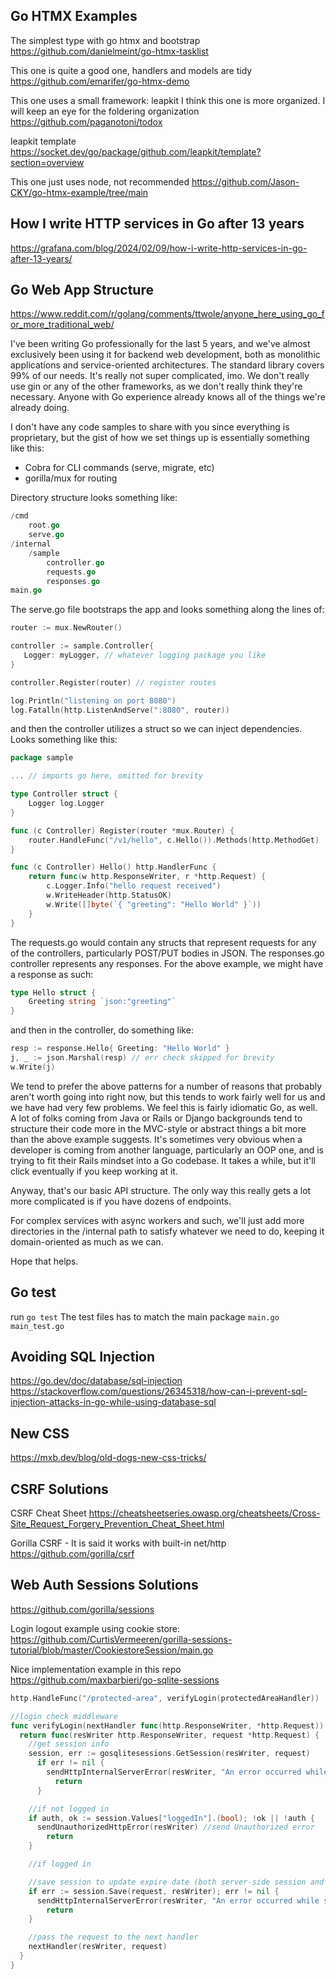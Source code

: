 ## Go HTMX Examples
The simplest type with go htmx and bootstrap
https://github.com/danielmeint/go-htmx-tasklist

This one is quite a good one, handlers and models are tidy
https://github.com/emarifer/go-htmx-demo

This one uses a small framework: leapkit
I think this one is more organized. I will keep an eye for the foldering organization
https://github.com/paganotoni/todox

leapkit template
https://socket.dev/go/package/github.com/leapkit/template?section=overview

This one just uses node, not recommended
https://github.com/Jason-CKY/go-htmx-example/tree/main

## How I write HTTP services in Go after 13 years
https://grafana.com/blog/2024/02/09/how-i-write-http-services-in-go-after-13-years/

## Go Web App Structure
https://www.reddit.com/r/golang/comments/ttwole/anyone_here_using_go_for_more_traditional_web/

 I've been writing Go professionally for the last 5 years, and we've almost exclusively been using it for backend web development, both as monolithic applications and service-oriented architectures. The standard library covers 99% of our needs. It's really not super complicated, imo. We don't really use gin or any of the other frameworks, as we don't really think they're necessary. Anyone with Go experience already knows all of the things we're already doing.

I don't have any code samples to share with you since everything is proprietary, but the gist of how we set things up is essentially something like this:
- Cobra for CLI commands (serve, migrate, etc)
- gorilla/mux for routing

 Directory structure looks something like:
```go
/cmd
    root.go
    serve.go
/internal
    /sample
        controller.go
        requests.go
        responses.go
main.go
```

The serve.go file bootstraps the app and looks something along the lines of:
```go
router := mux.NewRouter()

controller := sample.Controller{
   Logger: myLogger, // whatever logging package you like
}

controller.Register(router) // register routes

log.Println("listening on port 8080")
log.Fatalln(http.ListenAndServe(":8080", router))
```

and then the controller utilizes a struct so we can inject dependencies. Looks something like this:
```go
package sample

... // imports go here, omitted for brevity

type Controller struct {
    Logger log.Logger
}

func (c Controller) Register(router *mux.Router) {
    router.HandleFunc("/v1/hello", c.Hello()).Methods(http.MethodGet)
}

func (c Controller) Hello() http.HandlerFunc {
    return func(w http.ResponseWriter, r *http.Request) {
        c.Logger.Info("hello request received")
        w.WriteHeader(http.StatusOK)
        w.Write([]byte(`{ "greeting": "Hello World" }`))
    }
}
```

The requests.go would contain any structs that represent requests for any of the controllers, particularly POST/PUT bodies in JSON. The responses.go controller represents any responses. For the above example, we might have a response as such:

```go
type Hello struct {
    Greeting string `json:"greeting"`
}
```

and then in the controller, do something like:

```go
resp := response.Hello{ Greeting: "Hello World" }
j, _ := json.Marshal(resp) // err check skipped for brevity
w.Write(j)
```

We tend to prefer the above patterns for a number of reasons that probably aren't worth going into right now, but this tends to work fairly well for us and we have had very few problems. We feel this is fairly idiomatic Go, as well. A lot of folks coming from Java or Rails or Django backgrounds tend to structure their code more in the MVC-style or abstract things a bit more than the above example suggests. It's sometimes very obvious when a developer is coming from another language, particularly an OOP one, and is trying to fit their Rails mindset into a Go codebase. It takes a while, but it'll click eventually if you keep working at it.

Anyway, that's our basic API structure. The only way this really gets a lot more complicated is if you have dozens of endpoints.

For complex services with async workers and such, we'll just add more directories in the /internal path to satisfy whatever we need to do, keeping it domain-oriented as much as we can.

Hope that helps.

## Go test
run `go test`
The test files has to match the main package
`main.go main_test.go`

## Avoiding SQL Injection
https://go.dev/doc/database/sql-injection
https://stackoverflow.com/questions/26345318/how-can-i-prevent-sql-injection-attacks-in-go-while-using-database-sql

## New CSS
https://mxb.dev/blog/old-dogs-new-css-tricks/

## CSRF Solutions
CSRF Cheat Sheet
https://cheatsheetseries.owasp.org/cheatsheets/Cross-Site_Request_Forgery_Prevention_Cheat_Sheet.html

Gorilla CSRF - It is said it works with built-in net/http
https://github.com/gorilla/csrf

## Web Auth Sessions Solutions
https://github.com/gorilla/sessions

Login logout example using cookie store:
https://github.com/CurtisVermeeren/gorilla-sessions-tutorial/blob/master/CookiestoreSession/main.go

Nice implementation example in this repo
https://github.com/maxbarbieri/go-sqlite-sessions
```go
http.HandleFunc("/protected-area", verifyLogin(protectedAreaHandler))

//login check middleware
func verifyLogin(nextHandler func(http.ResponseWriter, *http.Request)) http.HandlerFunc {
  return func(resWriter http.ResponseWriter, request *http.Request) {
    //get session info
    session, err := gosqlitesessions.GetSession(resWriter, request)
      if err != nil {
        sendHttpInternalServerError(resWriter, "An error occurred while getting session information: "+err.Error())
          return
      }

    //if not logged in
    if auth, ok := session.Values["loggedIn"].(bool); !ok || !auth {
      sendUnauthorizedHttpError(resWriter) //send Unauthorized error
        return
    }

    //if logged in

    //save session to update expire date (both server-side session and cookie)
    if err := session.Save(request, resWriter); err != nil {
      sendHttpInternalServerError(resWriter, "An error occurred while saving session information: "+err.Error())
        return
    }

    //pass the request to the next handler
    nextHandler(resWriter, request)
  }
}
```
